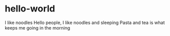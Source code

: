 # hello-world
I like noodles
Hello people, I like noodles and sleeping
Pasta and tea is what keeps me going in the morning
